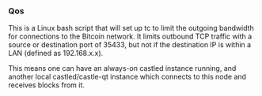### Qos ###

This is a Linux bash script that will set up tc to limit the outgoing bandwidth for connections to the Bitcoin network. It limits outbound TCP traffic with a source or destination port of 35433, but not if the destination IP is within a LAN (defined as 192.168.x.x).

This means one can have an always-on castled instance running, and another local castled/castle-qt instance which connects to this node and receives blocks from it.
